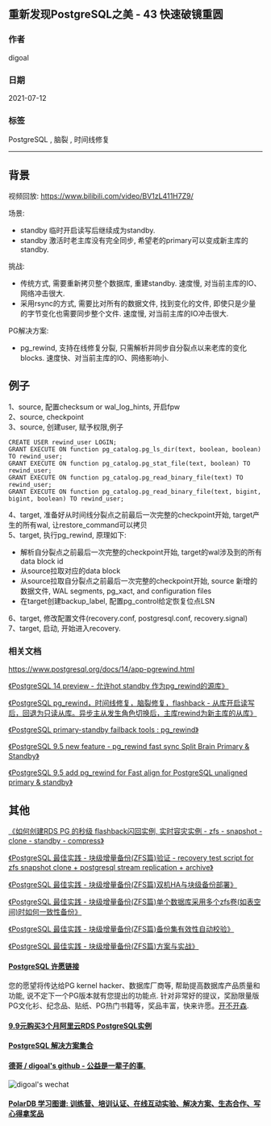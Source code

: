 ## 重新发现PostgreSQL之美 - 43 快速破镜重圆  
        
### 作者        
digoal        
        
### 日期        
2021-07-12        
        
### 标签        
PostgreSQL , 脑裂 , 时间线修复  
        
----        
        
## 背景        
视频回放: https://www.bilibili.com/video/BV1zL411H7Z9/     
  
场景:   
- standby 临时开启读写后继续成为standby.  
- standby 激活时老主库没有完全同步, 希望老的primary可以变成新主库的standby.  
  
挑战:   
- 传统方式, 需要重新拷贝整个数据库, 重建standby. 速度慢, 对当前主库的IO、网络冲击很大.   
- 采用rsync的方式, 需要比对所有的数据文件, 找到变化的文件, 即使只是少量的字节变化也需要同步整个文件. 速度慢, 对当前主库的IO冲击很大.   
  
PG解决方案:   
- pg_rewind, 支持在线修复分裂, 只需解析并同步自分裂点以来老库的变化blocks. 速度快、对当前主库的IO、网络影响小.  
  
## 例子  
  
1、source, 配置checksum or wal_log_hints, 开启fpw  
2、source, checkpoint  
3、source, 创建user, 赋予权限,例子  
```
CREATE USER rewind_user LOGIN;
GRANT EXECUTE ON function pg_catalog.pg_ls_dir(text, boolean, boolean) TO rewind_user;
GRANT EXECUTE ON function pg_catalog.pg_stat_file(text, boolean) TO rewind_user;
GRANT EXECUTE ON function pg_catalog.pg_read_binary_file(text) TO rewind_user;
GRANT EXECUTE ON function pg_catalog.pg_read_binary_file(text, bigint, bigint, boolean) TO rewind_user;
```
4、target, 准备好从时间线分裂点之前最后一次完整的checkpoint开始, target产生的所有wal, 让restore_command可以拷贝  
5、target, 执行pg_rewind, 原理如下:    
- 解析自分裂点之前最后一次完整的checkpoint开始, target的wal涉及到的所有data block id   
- 从source拉取对应的data block  
- 从source拉取自分裂点之前最后一次完整的checkpoint开始, source 新增的数据文件, WAL segments, pg_xact, and configuration files  
- 在target创建backup_label, 配置pg_control给定恢复位点LSN  
  
6、target, 修改配置文件(recovery.conf, postgresql.conf, recovery.signal)  
7、target, 启动, 开始进入recovery.   
  
  
### 相关文档  
https://www.postgresql.org/docs/14/app-pgrewind.html  
  
[《PostgreSQL 14 preview - 允许hot standby 作为pg_rewind的源库》](../202105/20210513_01.md)    
  
[《PostgreSQL pg_rewind，时间线修复，脑裂修复，flashback - 从库开启读写后，回退为只读从库。异步主从发生角色切换后，主库rewind为新主库的从库》](../201901/20190128_02.md)    
  
[《PostgreSQL primary-standby failback tools : pg_rewind》](../201503/20150325_03.md)    
  
[《PostgreSQL 9.5 new feature - pg_rewind fast sync Split Brain Primary & Standby》](../201503/20150325_02.md)    
  
[《PostgreSQL 9.5 add pg_rewind for Fast align for PostgreSQL unaligned primary & standby》](../201503/20150325_01.md)    
  
## 其他  
  
[《如何创建RDS PG 的秒级 flashback闪回实例, 实时容灾实例 - zfs - snapshot - clone - standby - compress》](../202003/20200321_02.md)    
  
[《PostgreSQL 最佳实践 - 块级增量备份(ZFS篇)验证 - recovery test script for zfs snapshot clone + postgresql stream replication + archive》](../201608/20160823_09.md)    
  
[《PostgreSQL 最佳实践 - 块级增量备份(ZFS篇)双机HA与块级备份部署》](../201608/20160823_08.md)    
  
[《PostgreSQL 最佳实践 - 块级增量备份(ZFS篇)单个数据库采用多个zfs卷(如表空间)时如何一致性备份》](../201608/20160823_07.md)    
  
[《PostgreSQL 最佳实践 - 块级增量备份(ZFS篇)备份集有效性自动校验》](../201608/20160823_06.md)    
  
[《PostgreSQL 最佳实践 - 块级增量备份(ZFS篇)方案与实战》](../201608/20160823_05.md)    
  
  
#### [PostgreSQL 许愿链接](https://github.com/digoal/blog/issues/76 "269ac3d1c492e938c0191101c7238216")
您的愿望将传达给PG kernel hacker、数据库厂商等, 帮助提高数据库产品质量和功能, 说不定下一个PG版本就有您提出的功能点. 针对非常好的提议，奖励限量版PG文化衫、纪念品、贴纸、PG热门书籍等，奖品丰富，快来许愿。[开不开森](https://github.com/digoal/blog/issues/76 "269ac3d1c492e938c0191101c7238216").  
  
  
#### [9.9元购买3个月阿里云RDS PostgreSQL实例](https://www.aliyun.com/database/postgresqlactivity "57258f76c37864c6e6d23383d05714ea")
  
  
#### [PostgreSQL 解决方案集合](https://yq.aliyun.com/topic/118 "40cff096e9ed7122c512b35d8561d9c8")
  
  
#### [德哥 / digoal's github - 公益是一辈子的事.](https://github.com/digoal/blog/blob/master/README.md "22709685feb7cab07d30f30387f0a9ae")
  
  
![digoal's wechat](../pic/digoal_weixin.jpg "f7ad92eeba24523fd47a6e1a0e691b59")
  
  
#### [PolarDB 学习图谱: 训练营、培训认证、在线互动实验、解决方案、生态合作、写心得拿奖品](https://www.aliyun.com/database/openpolardb/activity "8642f60e04ed0c814bf9cb9677976bd4")
  
